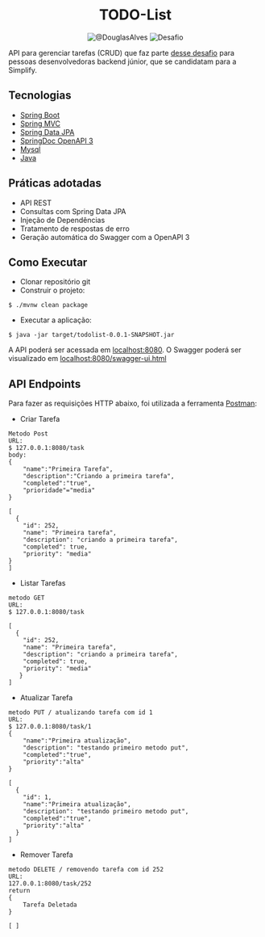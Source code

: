 <h1 align="center">
  TODO-List
</h1>

<p align="center">
 <img src="https://img.shields.io/static/v1?label=LinkedIn&message=seu-endereco-do-linkedin&color=black&labelColor=red" alt="@DouglasAlves" />
 <img src="https://img.shields.io/static/v1?label=Tipo&message=Desafio&color=black&labelColor=red" alt="Desafio" />
</p>

API para gerenciar tarefas (CRUD) que faz parte [desse desafio](https://github.com/simplify-liferay/desafio-junior-backend-simplify) para pessoas desenvolvedoras backend júnior, que se candidatam para a Simplify.

## Tecnologias
 
- [Spring Boot](https://spring.io/projects/spring-boot)
- [Spring MVC](https://docs.spring.io/spring-framework/reference/web/webmvc.html)
- [Spring Data JPA](https://spring.io/projects/spring-data-jpa)
- [SpringDoc OpenAPI 3](https://springdoc.org/v2/#spring-webflux-support)
- [Mysql](https://dev.mysql.com/downloads/)
- [Java](https://www.oracle.com/java/technologies/)

## Práticas adotadas

- API REST
- Consultas com Spring Data JPA
- Injeção de Dependências
- Tratamento de respostas de erro
- Geração automática do Swagger com a OpenAPI 3

## Como Executar

- Clonar repositório git
- Construir o projeto:
```
$ ./mvnw clean package
```
- Executar a aplicação:
```
$ java -jar target/todolist-0.0.1-SNAPSHOT.jar
```

A API poderá ser acessada em [localhost:8080](http://localhost:8080).
O Swagger poderá ser visualizado em [localhost:8080/swagger-ui.html](http://localhost:8080/swagger-ui.html)

## API Endpoints

Para fazer as requisições HTTP abaixo, foi utilizada a ferramenta [Postman](https://www.postman.com/downloads/):

- Criar Tarefa 
```
Metodo Post
URL:
$ 127.0.0.1:8080/task 
body:
{
    "name":"Primeira Tarefa",
    "description":"Criando a primeira tarefa",
    "completed":"true",
    "prioridade"="media"
}

[
  {
    "id": 252,
    "name": "Primeira tarefa",
    "description": "criando a primeira tarefa",
    "completed": true,
    "priority": "media"
}
]
```

- Listar Tarefas
```
metodo GET
URL:
$ 127.0.0.1:8080/task

[
  {
    "id": 252,
    "name": "Primeira tarefa",
    "description": "criando a primeira tarefa",
    "completed": true,
    "priority": "media"
   }
]
```

- Atualizar Tarefa
```
metodo PUT / atualizando tarefa com id 1
URL:
$ 127.0.0.1:8080/task/1
{
    "name":"Primeira atualização",
    "description": "testando primeiro metodo put",
    "completed":"true",
    "priority":"alta"
}

[
  {
    "id": 1,
    "name":"Primeira atualização",
    "description": "testando primeiro metodo put",
    "completed":"true",
    "priority":"alta"
  }
]
```

- Remover Tarefa
```
metodo DELETE / removendo tarefa com id 252
URL:
127.0.0.1:8080/task/252
return
{
    Tarefa Deletada
}

[ ]